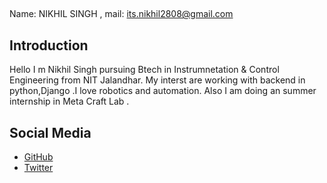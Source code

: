 ##
Name: NIKHIL SINGH ,
mail: its.nikhil2808@gmail.com

## Introduction
Hello I m Nikhil Singh pursuing Btech in Instrumnetation & Control Engineering from NIT Jalandhar.
My interst are working with backend in python,Django .I love robotics and automation.
Also I am doing an summer internship in Meta Craft Lab .

## Social Media
- [GitHub](https://github.com/nikkhil28-29)
- [Twitter](https://x.com/nikkhil28_29)